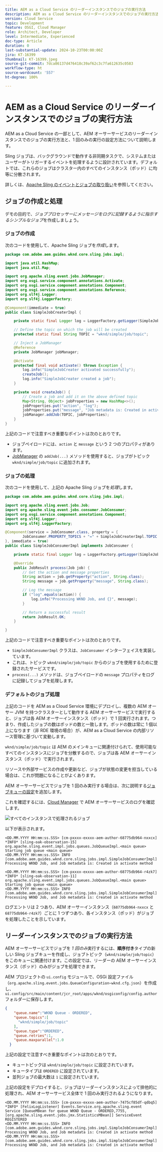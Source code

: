 ```yaml
---
title: AEM as a Cloud Service のリーダーインスタンスでのジョブの実行方法
description: AEM as a Cloud Service のリーダーインスタンスでのジョブの実行方法について説明します。
version: Cloud Service
topic: Development
feature: OSGI, Cloud Manager
role: Architect, Developer
level: Intermediate, Experienced
doc-type: Article
duration: 0
last-substantial-update: 2024-10-23T00:00:00Z
jira: KT-16399
thumbnail: KT-16399.jpeg
source-git-commit: 7dca86137d476418c39af62c3c7fa612635c0583
workflow-type: ht
source-wordcount: '557'
ht-degree: 100%

---
```



# AEM as a Cloud Service のリーダーインスタンスでのジョブの実行方法

AEM as a Cloud Service の一部として、AEM オーサーサービスのリーダーインスタンスでのジョブの実行方法と、1 回のみの実行の設定方法について説明します。

Sling ジョブは、バックグラウンドで動作する非同期タスクで、システムまたはユーザーがトリガーするイベントを処理するように設計されています。デフォルトでは、これらのジョブはクラスター内のすべてのインスタンス（ポッド）に均等に分散されます。

詳しくは、[Apache Sling のイベントとジョブの取り扱い](https://sling.apache.org/documentation/bundles/apache-sling-eventing-and-job-handling.html)を参照してください。

## ジョブの作成と処理

デモの目的で、_ジョブプロセッサーにメッセージをログに記録するように指示するシンプルなジョブ_&#x200B;を作成しましょう。

### ジョブの作成

次のコードを使用して、Apache Sling ジョブを&#x200B;_作成_&#x200B;します。

```java
package com.adobe.aem.guides.wknd.core.sling.jobs.impl;

import java.util.HashMap;
import java.util.Map;

import org.apache.sling.event.jobs.JobManager;
import org.osgi.service.component.annotations.Activate;
import org.osgi.service.component.annotations.Component;
import org.osgi.service.component.annotations.Reference;
import org.slf4j.Logger;
import org.slf4j.LoggerFactory;

@Component(immediate = true)
public class SimpleJobCreaterImpl {

    private static final Logger log = LoggerFactory.getLogger(SimpleJobCreaterImpl.class);

    // Define the topic on which the job will be created
    protected static final String TOPIC = "wknd/simple/job/topic";

    // Inject a JobManager
    @Reference
    private JobManager jobManager;

    @Activate
    protected final void activate() throws Exception {
        log.info("SimpleJobCreater activated successfully");
        createJob();
        log.info("SimpleJobCreater created a job");
    }

    private void createJob() {
        // Create a job and add it on the above defined topic
        Map<String, Object> jobProperties = new HashMap<>();
        jobProperties.put("action", "log");
        jobProperties.put("message", "Job metadata is: Created in activate method");
        jobManager.addJob(TOPIC, jobProperties);
    }
}
```

上記のコードで注意すべき重要なポイントは次のとおりです。

- ジョブペイロードには、`action` と `message` という 2 つのプロパティがあります。
- [JobManager](https://javadoc.io/doc/com.adobe.aem/aem-sdk-api/latest/org/apache/sling/event/jobs/JobManager.html) の `addJob(...)` メソッドを使用すると、ジョブがトピック `wknd/simple/job/topic` に追加されます。

### ジョブの処理

次のコードを使用して、上記の Apache Sling ジョブを&#x200B;_処理_&#x200B;します。

```java
package com.adobe.aem.guides.wknd.core.sling.jobs.impl;

import org.apache.sling.event.jobs.Job;
import org.apache.sling.event.jobs.consumer.JobConsumer;
import org.osgi.service.component.annotations.Component;
import org.slf4j.Logger;
import org.slf4j.LoggerFactory;

@Component(service = JobConsumer.class, property = {
        JobConsumer.PROPERTY_TOPICS + "=" + SimpleJobCreaterImpl.TOPIC
}, immediate = true)
public class SimpleJobConsumerImpl implements JobConsumer {

    private static final Logger log = LoggerFactory.getLogger(SimpleJobConsumerImpl.class);

    @Override
    public JobResult process(Job job) {
        // Get the action and message properties
        String action = job.getProperty("action", String.class);
        String message = job.getProperty("message", String.class);

        // Log the message
        if ("log".equals(action)) {
            log.info("Processing WKND Job, and {}", message);
        }

        // Return a successful result
        return JobResult.OK;
    }

}
```

上記のコードで注意すべき重要なポイントは次のとおりです。

- `SimpleJobConsumerImpl` クラスは、`JobConsumer` インターフェイスを実装しています。
- これは、トピック `wknd/simple/job/topic` からのジョブを使用するために登録されたサービスです。
- `process(...)` メソッドは、ジョブペイロードの `message` プロパティをログに記録してジョブを処理します。

### デフォルトのジョブ処理

上記のコードを AEM as a Cloud Service 環境にデプロイし、複数の AEM オーサー JVM を持つクラスターとして動作する AEM オーサーサービスで実行すると、ジョブは各 AEM オーサーインスタンス（ポッド）で 1 回実行されます。つまり、作成したジョブの数はポッドの数と一致します。ポッドの数は常に 1 個以上になります（非 RDE 環境の場合）が、AEM as a Cloud Service の内部リソース管理に基づいて変動します。

`wknd/simple/job/topic` は AEM のメインキューに関連付けられて、使用可能なすべてのインスタンスにジョブを分散するので、ジョブは各 AEM オーサーインスタンス（ポッド）で実行されます。

リソースや外部サービスの作成や更新など、ジョブが状態の変更を担当している場合は、これが問題になることがよくあります。

AEM オーサーサービスでジョブを 1 回のみ実行する場合は、次に説明する[ジョブキューの設定](#how-to-run-a-job-on-the-leader-instance)を追加します。

これを確認するには、[Cloud Manager](https://experienceleague.adobe.com/ja/docs/experience-manager-learn/cloud-service/debugging/debugging-aem-as-a-cloud-service/logs#cloud-manager) で AEM オーサーサービスのログを確認します。

![すべてのインスタンスで処理されるジョブ](./assets/run-job-once/job-processed-by-all-instances.png)


以下が表示されます。

```
<DD.MM.YYYY HH:mm:ss.SSS> [cm-pxxxx-exxxx-aem-author-68775db964-nxxcx] *INFO* [sling-oak-observation-15] org.apache.sling.event.impl.jobs.queues.JobQueueImpl.<main queue> Starting job queue <main queue>
<DD.MM.YYYY HH:mm:ss.SSS> INFO [com.adobe.aem.guides.wknd.core.sling.jobs.impl.SimpleJobConsumerImpl] Processing WKND Job, and Job metadata is: Created in activate method

<DD.MM.YYYY HH:mm:ss.SSS> [cm-pxxxx-exxxx-aem-author-68775db964-r4zk7] *INFO* [sling-oak-observation-11] org.apache.sling.event.impl.jobs.queues.JobQueueImpl.<main queue> Starting job queue <main queue>
<DD.MM.YYYY HH:mm:ss.SSS> INFO [com.adobe.aem.guides.wknd.core.sling.jobs.impl.SimpleJobConsumerImpl] Processing WKND Job, and Job metadata is: Created in activate method
```

ログエントリは 2 つあり、AEM オーサーインスタンス（`68775db964-nxxcx` と `68775db964-r4zk7`）ごとに 1 つずつあり、各インスタンス（ポッド）がジョブを処理したことを示しています。

## リーダーインスタンスでのジョブの実行方法

AEM オーサーサービスでジョブを _1 回のみ_&#x200B;実行するには、**順序付き**&#x200B;タイプの新しい Sling ジョブキューを作成し、ジョブトピック（`wknd/simple/job/topic`）をこのキューに関連付けます。この設定では、リーダーの AEM オーサーインスタンス（ポッド）のみがジョブを処理できます。

AEM プロジェクトの `ui.config` モジュールで、OSGi 設定ファイル（`org.apache.sling.event.jobs.QueueConfiguration~wknd.cfg.json`）を作成し、`ui.config/src/main/content/jcr_root/apps/wknd/osgiconfig/config.author` フォルダーに保存します。

```json
{
    "queue.name":"WKND Queue - ORDERED",
    "queue.topics":[
      "wknd/simple/job/topic"
    ],
    "queue.type":"ORDERED",
    "queue.retries":1,
    "queue.maxparallel":1.0
  }
```

上記の設定で注意すべき重要なポイントは次のとおりです。

- キュートピックは `wknd/simple/job/topic` に設定されています。
- キュータイプは `ORDERED` に設定されています。
- 並列ジョブの最大数は `1` に設定されています。

上記の設定をデプロイすると、ジョブはリーダーインスタンスによって排他的に処理され、AEM オーサーサービス全体で 1 回のみ実行されるようになります。

```
<DD.MM.YYYY HH:mm:ss.SSS> [cm-pxxxx-exxxx-aem-author-7475cf85df-qdbq5] *INFO* [FelixLogListener] Events.Service.org.apache.sling.event Service [QueueMBean for queue WKND Queue - ORDERED,7755, [org.apache.sling.event.jobs.jmx.StatisticsMBean]] ServiceEvent REGISTERED
<DD.MM.YYYY HH:mm:ss.SSS> INFO [com.adobe.aem.guides.wknd.core.sling.jobs.impl.SimpleJobConsumerImpl] Processing WKND Job, and Job metadata is: Created in activate method
<DD.MM.YYYY HH:mm:ss.SSS> [com.adobe.aem.guides.wknd.core.sling.jobs.impl.SimpleJobConsumerImpl] Processing WKND Job, and Job metadata is: Created in activate method
```
